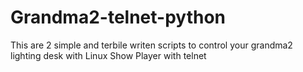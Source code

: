 # Grandma2-telnet-python
This are 2 simple and terbile writen scripts to control your grandma2 lighting desk with Linux Show Player with telnet
